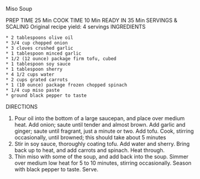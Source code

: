  Miso Soup

PREP TIME  	25 MinCOOK TIME  	10 MinREADY IN  	35 MinSERVINGS & SCALINGOriginal recipe yield: 4 servingsINGREDIENTS    * 2 tablespoons olive oil    * 3/4 cup chopped onion    * 3 cloves crushed garlic    * 1 tablespoon minced garlic    * 1/2 (12 ounce) package firm tofu, cubed    * 1 tablespoon soy sauce    * 1 tablespoon sherry    * 4 1/2 cups water    * 2 cups grated carrots    * 1 (10 ounce) package frozen chopped spinach    * 1/4 cup miso paste    * ground black pepper to tasteDIRECTIONS   1. Pour oil into the bottom of a large saucepan, and place over medium heat. Add onion; saute until tender and almost brown. Add garlic and ginger; saute until fragrant, just a minute or two. Add tofu. Cook, stirring occasionally, until browned; this should take about 5 minutes   2. Stir in soy sauce, thoroughly coating tofu. Add water and sherry. Bring back up to heat, and add carrots and spinach. Heat through.   3. Thin miso with some of the soup, and add back into the soup. Simmer over medium low heat for 5 to 10 minutes, stirring occasionally. Season with black pepper to taste. Serve.
